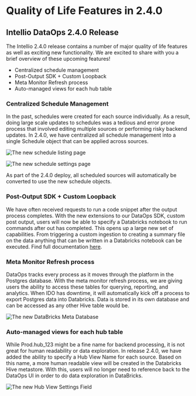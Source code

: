 # Quality of Life Features in 2.4.0

## Intellio DataOps 2.4.0 Release&#x20;

The Intellio 2.4.0 release contains a number of major quality of life features as well as exciting new functionality. We are excited to share with you a brief overview of these upcoming features!&#x20;

* Centralized schedule management&#x20;
* Post-Output SDK + Custom Loopback&#x20;
* Meta Monitor Refresh process&#x20;
* Auto-managed views for each hub table&#x20;

### Centralized Schedule Management&#x20;

In the past, schedules were created for each source individually. As a result, doing large scale updates to schedules was a tedious and error prone process that involved editing multiple sources or performing risky backend updates. In 2.4.0, we have centralized all schedule management into a single Schedule object that can be applied across sources. &#x20;

![The new schedule listing page](https://firebasestorage.googleapis.com/v0/b/gitbook-x-prod.appspot.com/o/spaces%2F-LhufZT729fit8K2vT1H-3930866850%2Fuploads%2FkHAZSQAxzvHC2U5OYfJ5%2Ffile.png?alt=media)



![The new schedule settings page ](https://firebasestorage.googleapis.com/v0/b/gitbook-x-prod.appspot.com/o/spaces%2F-LhufZT729fit8K2vT1H-3930866850%2Fuploads%2F2vZ9vSFDjFhEto2ZvvUr%2Ffile.png?alt=media)

As part of the 2.4.0 deploy, all scheduled sources will automatically be converted to use the new schedule objects. &#x20;

### **Post-Output SDK + Custom Loopback**&#x20;

We have often received requests to run a code snippet after the output process completes. With the new extensions to our DataOps SDK, custom post output, users will now be able to specify a Databricks notebook to run commands after out has completed. This opens up a large new set of capabilities. From triggering a custom ingestion to creating a summary file on the data anything that can be written in a Databricks notebook can be executed. Find full documentation [here](https://intellio.gitbook.io/dataops/v/master/configuring-the-data-integration-process/custom-post-output).&#x20;

### Meta Monitor Refresh process&#x20;

DataOps tracks every process as it moves through the platform in the Postgres database. With the meta monitor refresh process, we are giving users the ability to access these tables for querying, reporting, and analytics. When IDO has downtime, it will automatically kick off a process to export Postgres data into Databricks. Data is stored in its own database and can be accessed as any other Hive table would be.&#x20;

![The new DataBricks Meta Database](https://firebasestorage.googleapis.com/v0/b/gitbook-x-prod.appspot.com/o/spaces%2F-LhufZT729fit8K2vT1H-3930866850%2Fuploads%2Fgoq3nx3Hg9tScSya3svy%2Ffile.png?alt=media)

### Auto-managed views for each hub table&#x20;

While Prod.hub\_123 might be a fine name for backend processing, it is not great for human readability or data exploration. In release 2.4.0, we have added the ability to specify a Hub View Name for each source. Based on this name, a more human readable view will be created in the Databricks Hive metastore. With this, users will no longer need to reference back to the DataOps UI in order to do data exploration in DataBricks.&#x20;

![The new Hub View Settings Field ](https://firebasestorage.googleapis.com/v0/b/gitbook-x-prod.appspot.com/o/spaces%2F-LhufZT729fit8K2vT1H-3930866850%2Fuploads%2FaCK0uGfW0HK5glRvx9s8%2Ffile.png?alt=media)

